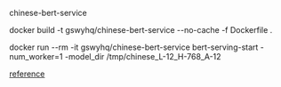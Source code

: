 
chinese-bert-service

docker build -t gswyhq/chinese-bert-service --no-cache -f Dockerfile .

docker run --rm -it gswyhq/chinese-bert-service bert-serving-start -num_worker=1 -model_dir /tmp/chinese_L-12_H-768_A-12

[reference](https://github.com/hanxiao/bert-as-service.git)

